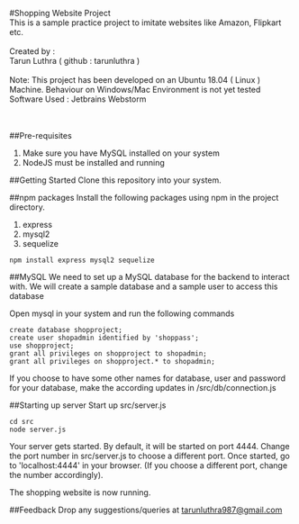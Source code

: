 #Shopping Website Project
<br>
This is a sample practice project to imitate websites like Amazon, Flipkart etc.
<br>
<br>
Created by : <br>
Tarun Luthra
( github : tarunluthra )<br>
<br>
Note: This project has been developed on an Ubuntu 18.04 ( Linux ) Machine. Behaviour on Windows/Mac Environment is not yet tested
<br>
Software Used : Jetbrains Webstorm
<br>


<br><br>
##Pre-requisites
1. Make sure you have  MySQL installed on your system
2. NodeJS must be installed and running

##Getting Started
Clone this repository into your system.

##npm packages
Install the following packages using npm in the project directory.
1. express
2. mysql2
3. sequelize

```
npm install express mysql2 sequelize
```

##MySQL
We need to set up a MySQL database for the backend to interact with.
We will create a sample database and a sample user to access this database

Open mysql in your system and run the following commands
```mysql
create database shopproject;
create user shopadmin identified by 'shoppass';
use shopproject;
grant all privileges on shopproject to shopadmin;
grant all privileges on shopproject.* to shopadmin;
```

If you choose to have some other names for database, user and password for your database, make the according updates in /src/db/connection.js

##Starting up server
Start up src/server.js
```
cd src
node server.js
```

Your server gets started. By default, it will be started on port 4444. Change the port number in src/server.js to choose a different port.
Once started, go to 'localhost:4444' in your browser. (If you choose a different port, change the number accordingly).

The shopping website is now running.

##Feedback
Drop any suggestions/queries at tarunluthra987@gmail.com
